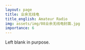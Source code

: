 ```yaml
---
layout: page
title: 业余无线电
title_english: Amateur Radio
img: assets/img/08业余无线电封面.jpg
importance: 6
---
```


Left blank in purpose.
